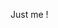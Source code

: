 Just me ! 

<!---
mustang0Xz/mustang0Xz is a ✨ special ✨ repository because its `README.md` (this file) appears on your GitHub profile.
You can click the Preview link to take a look at your changes.
--->
